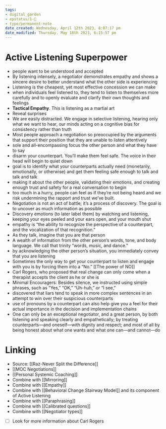 ```yaml
---
tags: 
- digital_garden
- epstatus/1-🌱
- type/permanent-note
date_created: Wednesday, April 12th 2023, 8:07:17 pm
date_modified: Thursday, May 18th 2023, 6:15:57 pm
---
```

# Active Listening Superpower
+ people want to be understood and accepted
+ By listening intensely, a negotiator demonstrates empathy and shows a sincere desire to better understand what the other side is experiencing
+ Listening is the cheapest, yet most effective concession we can make
+ when individuals feel listened to, they tend to listen to themselves more carefully and to openly evaluate and clarify their own thoughts and feelings
+ **Tactical Empathy**. This is listening as a martial art
+ Reveal surprises
+ We are easily distracted. We engage in selective listening, hearing only what we want to hear, our minds acting on a cognitive bias for consistency rather than truth
+ Most people approach a negotiation so preoccupied by the arguments that support their position that they are unable to listen attentively
+  sole and all-encompassing focus the other person and what they have to say
+ disarm your counterpart. You’ll make them feel safe. The voice in their head will begin to quiet down
+ goal is to identify what your counterparts actually need (monetarily, emotionally, or otherwise) and get them feeling safe enough to talk and talk and talk
+ making it about the other people, validating their emotions, and creating enough trust and safety for a real conversation to begin
+ too much in a hurry, people can feel as if they’re not being heard and we risk undermining the rapport and trust we’ve built.
+ Negotiation is not an act of battle; it’s a process of discovery. The goal is to uncover as much information as possible
+ Discovery emotions (to later label them) by watching and listening, keeping your eyes peeled and your ears open, and your mouth shut
+ empathy is “the ability to recognize the perspective of a counterpart, and the vocalization of that recognition.”
+ As they talk, imagine that you are that person
+ A wealth of information from the other person’s words, tone, and body language. We call that trinity “words, music, and dance.”
+ by acknowledging the other person’s situation, you immediately convey that you are listening
+ Sometimes the only way to get your counterpart to listen and engage with you is by forcing them into a “No.” [[The power of NO]]
+ Carl Rogers, who proposed that real change can only come when a therapist accepts the client as he or she is
+ Minimal Encouragers: Besides silence, we instructed using simple phrases, such as “Yes,” “OK,” “Uh-huh,” or “I see,”
+ discovered that liars tend to speak in more complex sentences in an attempt to win over their suspicious counterparts
+ use of pronouns by a counterpart can also help give you a feel for their actual importance in the decision and implementation chains
+ One can only be an exceptional negotiator, and a great person, by both listening and speaking clearly and empathetically; by treating counterparts—and oneself—with dignity and respect; and most of all by being honest about what one wants and what one can—and cannot—do

# Linking
+ Source: [[Raz-Never Split the Difference]]
+ [[MOC Negotiations]]
+ [[Personal Systemic Coaching]]
+ Combine with [[Mirroring]]
+ Combine with [[Empathy]]
+ Combine with [[Behavioral Change Stairway Model]] and its component of Active Listening
+ Combine with [[Paraphrasing]]
+ Combine with [[Calibrated questions]]
+ Combine with [[Negotiator types]]


 - [ ] Look for more information about Carl Rogers

